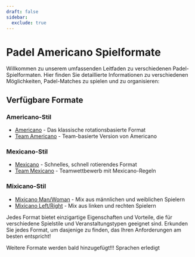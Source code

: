```yaml
---
draft: false
sidebar:
  exclude: true
---
```


# Padel Americano Spielformate

Willkommen zu unserem umfassenden Leitfaden zu verschiedenen Padel-Spielformaten. Hier finden Sie detaillierte Informationen zu verschiedenen Möglichkeiten, Padel-Matches zu spielen und zu organisieren:

## Verfügbare Formate

### Americano-Stil
- [Americano](/de/americano) - Das klassische rotationsbasierte Format
- [Team Americano](/de/team-americano) - Team-basierte Version von Americano

### Mexicano-Stil
- [Mexicano](/de/mexicano) - Schnelles, schnell rotierendes Format
- [Team Mexicano](/de/team-mexicano) - Teamwettbewerb mit Mexicano-Regeln

### Mixicano-Stil
- [Mixicano Man/Woman](/de/mixicano) - Mix aus männlichen und weiblichen Spielern
- [Mixicano Left/Right](/de/mixicano) - Mix aus linken und rechten Spielern

Jedes Format bietet einzigartige Eigenschaften und Vorteile, die für verschiedene Spielstile und Veranstaltungstypen geeignet sind. Erkunden Sie jedes Format, um dasjenige zu finden, das Ihren Anforderungen am besten entspricht!

Weitere Formate werden bald hinzugefügt!!! Sprachen erledigt